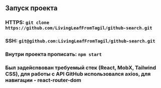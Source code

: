 ## Запуск проекта

### HTTPS: `git clone https://github.com/LivingLeafFromTagil/github-search.git`
### SSH: `git@github.com:LivingLeafFromTagil/github-search.git`

### Внутри проекта прописать: `npm start`

### Был задейсnвован требуемый стек (React, MobX, Tailwind CSS), для работы с API GitHub использовался axios, для навигации - react-router-dom
